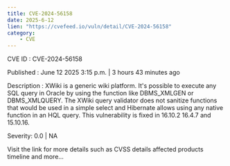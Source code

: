 ```yaml
---
title: CVE-2024-56158
date: 2025-6-12
lien: "https://cvefeed.io/vuln/detail/CVE-2024-56158"
category:
    - CVE
---
```


CVE ID : CVE-2024-56158

Published :  June 12
2025
3:15 p.m. | 3 hours
43 minutes ago

Description : XWiki is a generic wiki platform. It's possible to execute any SQL query in Oracle by using the function like DBMS_XMLGEN or DBMS_XMLQUERY. The XWiki query validator does not sanitize functions that would be used in a simple select and Hibernate allows using any native function in an HQL query. This vulnerability is fixed in 16.10.2
16.4.7
and 15.10.16.

Severity: 0.0 | NA

Visit the link for more details
such as CVSS details
affected products
timeline
and more...
